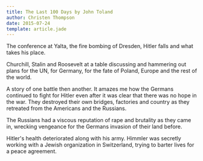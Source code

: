 ```yaml
---
title: The Last 100 Days by John Toland
author: Christen Thompson
date: 2015-07-24
template: article.jade 
---
```


The conference at Yalta, the fire bombing of Dresden, Hitler falls and what takes his place.

<span class="more"></span>

Churchill, Stalin and Roosevelt at a table discussing and hammering out plans for the UN, for Germany, for the fate of Poland, Europe and the rest of the world.

A story of one battle then another.  It amazes me how the Germans continued to fight for Hitler even after it was clear that there was no hope in the war. They destroyed their own bridges, factories and country as they retreated from the Americans and the Russians.

The Russians had a viscous reputation of rape and brutality as they came in, wrecking vengeance for the Germans invasion of their land before.

Hitler's health deteriorated along with his army. Himmler was secretly working with a Jewish organization in Switzerland, trying to barter lives for a peace agreement.